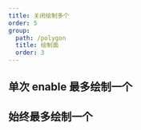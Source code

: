 ```yaml
---
title: 关闭绘制多个
order: 5
group:
  path: /polygon
  title: 绘制面
  order: 3
---
```


## 单次 enable 最多绘制一个

<code src="./addMultiple.tsx" compact="true"></code>

## 始终最多绘制一个

<code src="./multiple.tsx" compact="true"></code>
